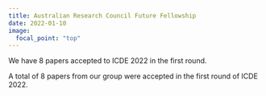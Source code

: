 ```yaml
---
title: Australian Research Council Future Fellowship
date: 2022-01-10
image:
  focal_point: "top"
---
```


We have 8 papers accepted to ICDE 2022 in the first round.

<!--more-->

A total of 8 papers from our group were accepted in the first round of ICDE 2022.